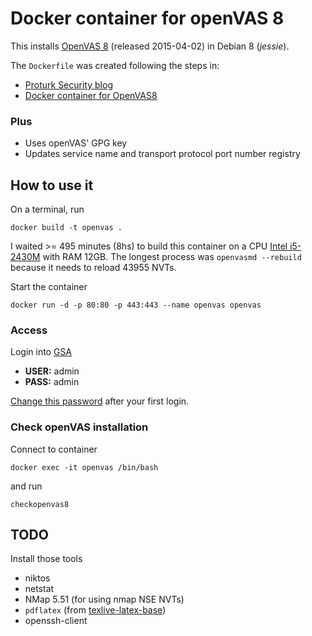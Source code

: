 # Docker container for openVAS 8

This installs [OpenVAS 8](http://www.openvas.org/news_archive.html#openvas8)
(released 2015-04-02) in Debian 8 (*jessie*).

The `Dockerfile` was created following the steps in:

* [Proturk Security blog](http://proturk.com/blog/install-openvas-8-on-debian-8-jessie)
* [Docker container for OpenVAS8](https://github.com/sergekatzmann/openvas8-complete)

### Plus

* Uses openVAS' GPG key
* Updates service name and transport protocol port number registry

## How to use it

On a terminal, run

```
docker build -t openvas .
```

I waited >= 495 minutes (8hs) to build this container on a CPU [Intel i5-2430M](http://ark.intel.com/products/53450) 
with RAM 12GB. The longest process was `openvasmd --rebuild` because it needs to reload 43955 NVTs.

Start the container

```
docker run -d -p 80:80 -p 443:443 --name openvas openvas
```

### Access

Login into [GSA](https://localhost/login/login.html)

* **USER:** admin
* **PASS:** admin

[Change this password](https://localhost/omp?cmd=edit_user&user_id=0c185d9e-9903-47d2-9eea-9a7521539e86)
after your first login.

### Check openVAS installation

Connect to container

```
docker exec -it openvas /bin/bash
```

and run

```
checkopenvas8
```

## TODO

Install those tools

* niktos
* netstat
* NMap 5.51 (for using nmap NSE NVTs)
* `pdflatex` (from [texlive-latex-base](https://packages.debian.org/jessie/texlive-latex-base))
* openssh-client
